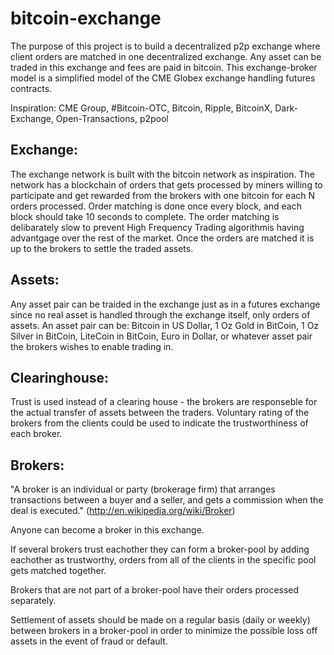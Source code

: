 bitcoin-exchange
================
The purpose of this project is to build a decentralized p2p exchange where client orders 
are matched in one decentralized exchange. Any asset can be traded in this exchange and fees are paid in bitcoin.
This exchange-broker model is a simplified model of the CME Globex exchange handling futures contracts.

Inspiration: CME Group, #Bitcoin-OTC, Bitcoin, Ripple, BitcoinX, Dark-Exchange, Open-Transactions, p2pool


## Exchange:
The exchange network is built with the bitcoin network as inspiration. 
The network has a blockchain of orders that gets processed by miners willing to participate and get rewarded 
from the brokers with one bitcoin for each N orders processed. Order matching is done once every block, and each block should
take 10 seconds to complete. The order matching is delibarately slow to prevent High Frequency Trading algorithmis having
advantgage over the rest of the market. Once the orders are matched it is up to the brokers to settle the traded assets.


## Assets:
Any asset pair can be traided in the exchange just as in a futures exchange since no real asset is handled through the exchange itself, 
only orders of assets. An asset pair can be: Bitcoin in US Dollar, 1 Oz Gold in BitCoin, 1 Oz Silver in BitCoin, 
LiteCoin in BitCoin, Euro in Dollar, or whatever asset pair the brokers wishes to enable trading in.


## Clearinghouse:
Trust is used instead of a clearing house - the brokers are responseble for the actual transfer of assets between the traders.
Voluntary rating of the brokers from the clients could be used to indicate the trustworthiness of each broker.


## Brokers:
"A broker is an individual or party (brokerage firm) that arranges transactions between a buyer and a seller, 
and gets a commission when the deal is executed." (http://en.wikipedia.org/wiki/Broker)

Anyone can become a broker in this exchange. 

If several brokers trust eachother they can form a broker-pool by adding eachother as trustworthy, orders from
all of the clients in the specific pool gets matched together.

Brokers that are not part of a broker-pool have their orders processed separately.

Settlement of assets should be made on a regular basis (daily or weekly) between brokers in a broker-pool in order to minimize the possible loss off assets in
the event of fraud or default.
